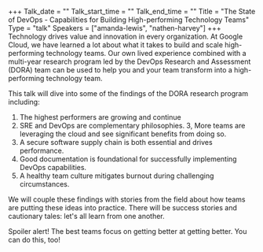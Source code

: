 +++
Talk_date = ""
Talk_start_time = ""
Talk_end_time = ""
Title = "The State of DevOps - Capabilities for Building High-performing Technology Teams"
Type = "talk"
Speakers = ["amanda-lewis", "nathen-harvey"]
+++
Technology drives value and innovation in every organization. At Google Cloud, we have learned a lot about what it takes to build and scale high-performing technology teams. Our own lived experience combined with a multi-year research program led by the DevOps Research and Assessment (DORA) team can be used to help you and your team transform into a high-performing technology team.

This talk will dive into some of the findings of the DORA research program including:

1. The highest performers are growing and continue
2. SRE and DevOps are complementary philosophies.
3, More teams are leveraging the cloud and see significant benefits from doing so.
4. A secure software supply chain is both essential and drives performance.
5. Good documentation is foundational for successfully implementing DevOps capabilities.
6. A healthy team culture mitigates burnout during challenging circumstances.

We will couple these findings with stories from the field about how teams are putting these ideas into practice. There will be success stories and cautionary tales: let's all learn from one another.

Spoiler alert! The best teams focus on getting better at getting better. You can do this, too!
